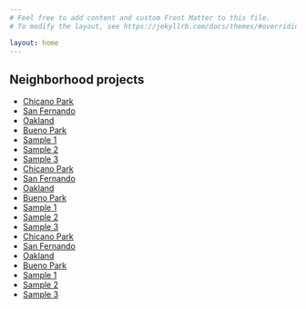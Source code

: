 ```yaml
---
# Feel free to add content and custom Front Matter to this file.
# To modify the layout, see https://jekyllrb.com/docs/themes/#overriding-theme-defaults

layout: home
---
```

<h2 class="post-list-heading">Neighborhood projects</h2>
<ul>
  <li><a class="post-link" href="assets/my_proj.pdf" target="_blank">Chicano Park</a></li>
  <li><a class="post-link" href="assets/my_proj.pdf" target="_blank">San Fernando</a></li>
  <li><a class="post-link" href="assets/my_proj.pdf" target="_blank">Oakland</a></li>
  <li><a class="post-link" href="assets/my_proj.pdf" target="_blank">Bueno Park</a></li>
  <li><a class="post-link" href="assets/my_proj.pdf" target="_blank">Sample 1</a></li>
  <li><a class="post-link" href="assets/my_proj.pdf" target="_blank">Sample 2</a></li>
  <li><a class="post-link" href="assets/my_proj.pdf" target="_blank">Sample 3</a></li>
  <li><a class="post-link" href="assets/my_proj.pdf" target="_blank">Chicano Park</a></li>
  <li><a class="post-link" href="assets/my_proj.pdf" target="_blank">San Fernando</a></li>
  <li><a class="post-link" href="assets/my_proj.pdf" target="_blank">Oakland</a></li>
  <li><a class="post-link" href="assets/my_proj.pdf" target="_blank">Bueno Park</a></li>
  <li><a class="post-link" href="assets/my_proj.pdf" target="_blank">Sample 1</a></li>
  <li><a class="post-link" href="assets/my_proj.pdf" target="_blank">Sample 2</a></li>
  <li><a class="post-link" href="assets/my_proj.pdf" target="_blank">Sample 3</a></li>
  <li><a class="post-link" href="assets/my_proj.pdf" target="_blank">Chicano Park</a></li>
  <li><a class="post-link" href="assets/my_proj.pdf" target="_blank">San Fernando</a></li>
  <li><a class="post-link" href="assets/my_proj.pdf" target="_blank">Oakland</a></li>
  <li><a class="post-link" href="assets/my_proj.pdf" target="_blank">Bueno Park</a></li>
  <li><a class="post-link" href="assets/my_proj.pdf" target="_blank">Sample 1</a></li>
  <li><a class="post-link" href="assets/my_proj.pdf" target="_blank">Sample 2</a></li>
  <li><a class="post-link" href="assets/my_proj.pdf" target="_blank">Sample 3</a></li>
</ul>


